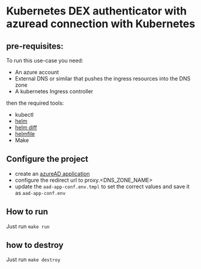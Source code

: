 # Kubernetes DEX authenticator with azuread connection with Kubernetes

## pre-requisites:
To run this use-case you need:
- An azure account
- External DNS or similar that pushes the ingress resources into the DNS zone
- A kubernetes Ingress controller

then the required tools:
- kubectl
- [helm](https://helm.sh)
- [helm diff](https://github.com/databus23/helm-diff)
- [helmfile](https://github.com/roboll/helmfile)
- Make

## Configure the project
- create an [azureAD application](https://docs.pivotal.io/p-identity/1-11/azure-oidc/config-azure.html)
- configure the redirect url to proxy.<DNS_ZONE_NAME>
- update the `aad-app-conf.env.tmpl` to set the correct values and save it as `aad-app-conf.env`

## How to run
Just run `make run`

## how to destroy
Just run `make destroy`
